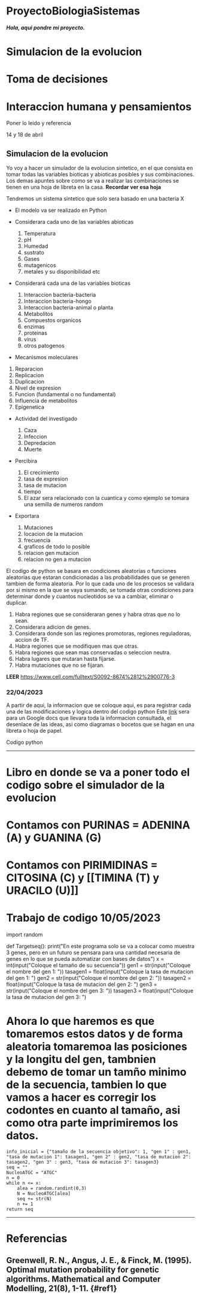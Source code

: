 # ProyectoBiologiaSistemas
***Hola, aqui pondre mi proyecto.***

# Simulacion de la evolucion
# Toma de decisiones
# Interaccion humana y pensamientos

Poner lo leido y referencia

14 y 18 de abril
## Simulacion de la evolucion 
Yo voy a hacer un simulador de la evolucion sintetico, en el que consista en tomar todas las variables bioticas y abioticas posibles y sus combinaciones.
  Los demas apuntes sobre como se va a realizar las combinaciones se tienen en una hoja de libreta en la casa. **Recordar ver esa hoja**

Tendremos un sistema sintetico que solo sera basado en una bacteria X
  - El modelo va ser realizado en Python
  - Considerara cada uno de las variables abioticas
    1. Temperatura
    2. pH
    3. Humedad
    4. sustrato
    5. Gases
    6. mutagenicos
    7. metales y su disponibilidad
    etc
  - Considerará cada una de las variables bioticas
    1. Interaccion bacteria-bacteria
    2. Interaccion bacteria-hongo
    3. Interaccion bacteria-animal o planta
    4. Metabolitos
    5. Compuestos organicos
    6. enzimas
    7. proteinas
    8. virus
    9. otros patogenos


   - Mecanismos moleculares
   1. Reparacion
   2. Replicacion
   3. Duplicacion
   4. Nivel de expresion
   5. Funcion (fundamental o no fundamental)
   6. Influencia de metabolitos
   7. Epigenetica

  - Actividad del investigado
    1. Caza
    2. Infeccion
    3. Depredacion
    4. Muerte

  - Percibira 
    1. El crecimiento
    2. tasa de expresion
    3. tasa de mutacion
    4. tiempo
    5. El azar sera relacionado con la cuantica y como ejemplo se tomara una semilla de numeros random

  - Exportara
    1. Mutaciones
    2. locacion de la mutacion
    3. frecuencia
    4. graficos de todo lo posible
    5. relacion gen mutacion
    6. relacion no gen a mutacion

El codigo de python se basara en condiciones aleatorias o funciones aleatorias que estaran condicionadas a las probabilidades que se generen tambien de forma aleatoria. Por lo que cada uno de los procesos se validara por si mismo en la que se vaya sumando, se tomada otras condiciones para determinar donde y cuantos nucleotidos se va a cambiar, eliminar o duplicar.
1. Habra regiones que se consideraran genes y habra otras que no lo sean.
2. Considerara adicion de genes.
3. Considerara donde son las regiones promotoras, regiones reguladoras, accion de TF.
4. Habra regiones que se modifiquen mas que otras.
5. Habra regiones que sean mas conservadas o seleccion neutra.
6. Habra lugares que mutaran hasta fijarse.
7. Habra mutaciones que no se fijaran.

**LEER** https://www.cell.com/fulltext/S0092-8674%2812%2900776-3

### 22/04/2023
A partir de aqui, la informacion que se coloque aqui, es para registrar cada una de las modificaciones y logica dentro del codigo python
Este [link](https://docs.google.com/document/d/1YDm086PFRrov0miDkIycMEBP3UxLSZK-4tMIfxQiSrc/edit?usp=sharing) sera para un Google docs que llevara toda la informacion consultada, el desenlace de las ideas, asi como diagramas o bocetos que se hagan en una libreta o hoja de papel.

Codigo python

---
# Libro en donde se va a poner todo el codigo sobre el simulador de la evolucion
# Contamos con PURINAS = ADENINA (A) y GUANINA (G)
# Contamos con PIRIMIDINAS = CITOSINA (C) y [[TIMINA (T) y URACILO (U)]]
# Trabajo de codigo 10/05/2023
import random

def Targetseq():
    print("En este programa solo se va a colocar como muestra 3 genes, pero en un futuro se pensara para una cantidad necesaria de genes en lo que se pueda automatizar con bases de datos")
    x = int(input("Coloque el tamaño de su secuencia"))
    gen1 = str(input("Coloque el nombre del gen 1: "))
    tasagen1 = float(input("Coloque la tasa de mutacion del gen 1: ")
    gen2 = str(input("Coloque el nombre del gen 2: "))
    tasagen2 = float(input("Coloque la tasa de mutacion del gen 2: ")
    gen3 = str(input("Coloque el nombre del gen 3: "))
    tasagen3 = float(input("Coloque la tasa de mutacion del gen 3: ")
# Ahora lo que haremos es que tomaremos estos datos y de forma aleatoria tomaremoa las posiciones y la longitu del gen, tambnien debemo de tomar un tamño minimo de la secuencia, tambien lo que vamos a hacer es corregir los codontes en cuanto al tamaño, asi como otra parte imprimiremos los datos.
    info_inicial = {"tamaño de la secuencia objetivo": 1, "gen 1" : gen1, "tasa de mutacion 1": tasagen1, "gen 2" : gen2, "tasa de mutacion 2": tasagen2, "gen 3" : gen3, "tasa de mutacion 3": tasagen3}
    seq = ""
    NucleoATGC = "ATGC"
    n = 0
    while n <= x:
        alea = random.randint(0,3)
        N = NucleoATGC[alea]
        seq += str(N)
        n += 1
    return seq
---

# Referencias
## Greenwell, R. N., Angus, J. E., & Finck, M. (1995). Optimal mutation probability for genetic algorithms. Mathematical and Computer Modelling, 21(8), 1-11. {#ref1}
